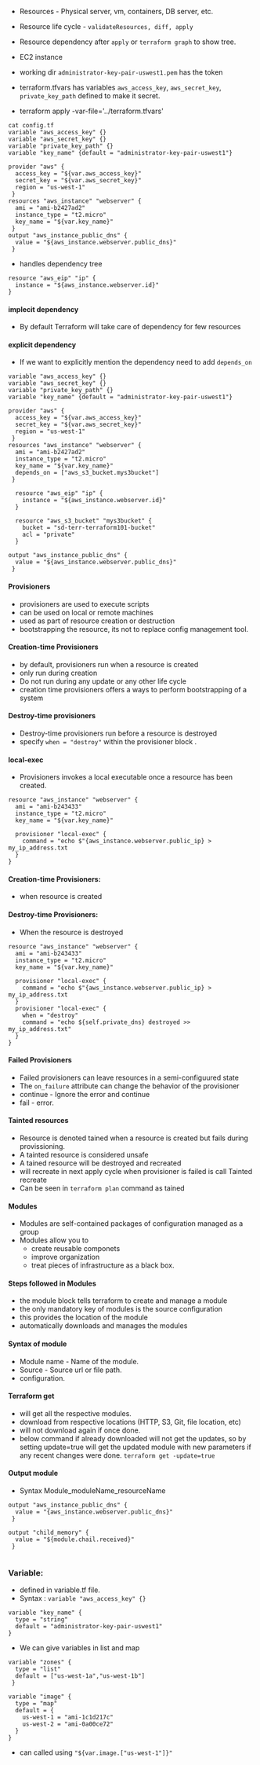 - Resources - Physical server, vm, containers, DB server, etc.
- Resource life cycle - `validateResources, diff, apply`
- Resource dependency after `apply` or `terraform graph` to show tree.

- EC2 instance 
- working dir `administrator-key-pair-uswest1.pem` has the token 
- terraform.tfvars has variables `aws_access_key`, `aws_secret_key`, `private_key_path` defined to make it secret.
- terraform apply -var-file='../terraform.tfvars'

```
cat config.tf
variable "aws_access_key" {}
variable "aws_secret_key" {}
variable "private_key_path" {}
variable "key_name" {default = "administrator-key-pair-uswest1"}

provider "aws" {
  access_key = "${var.aws_access_key}"
  secret_key = "${var.aws_secret_key}"
  region = "us-west-1"
 }
resources "aws_instance" "webserver" {
  ami = "ami-b2427ad2"
  instance_type = "t2.micro"
  key_name = "${var.key_name}"
 }
output "aws_instance_public_dns" {
  value = "${aws_instance.webserver.public_dns}"
 }
```

- handles dependency tree 
```
resource "aws_eip" "ip" {
  instance = "${aws_instance.webserver.id}"
}  
```
#### implecit dependency
- By default Terraform will take care of dependency for few resources
#### explicit dependency
- If we want to explicitly mention the dependency need to add `depends_on`

```
variable "aws_access_key" {}
variable "aws_secret_key" {}
variable "private_key_path" {}
variable "key_name" {default = "administrator-key-pair-uswest1"}

provider "aws" {
  access_key = "${var.aws_access_key}"
  secret_key = "${var.aws_secret_key}"
  region = "us-west-1"
 }
resources "aws_instance" "webserver" {
  ami = "ami-b2427ad2"
  instance_type = "t2.micro"
  key_name = "${var.key_name}"
  depends_on = ["aws_s3_bucket.mys3bucket"]
 }
 
  resource "aws_eip" "ip" {
    instance = "${aws_instance.webserver.id}"
  } 
  
  resource "aws_s3_bucket" "mys3bucket" {
    bucket = "sd-terr-terraform101-bucket"
    acl = "private"
  }

output "aws_instance_public_dns" {
  value = "${aws_instance.webserver.public_dns}"
 }
```

#### Provisioners 
- provisioners are used to execute scripts 
- can be used on local or remote machines
- used as part of resource creation or destruction
- bootstrapping the resource, its not to replace config management tool.
#### Creation-time Provisioners
- by default, provisioners run when a resource is created
- only run during creation
- Do not run during any update or any other life cycle
- creation time provisioners offers a ways to perform bootstrapping of a system
#### Destroy-time provisioners
- Destroy-time provisioners run before a resource is destroyed 
- specify `when = "destroy"` within the provisioner block .
#### local-exec 
- Provisioners invokes a local executable once a resource has been created. 

```
resource "aws_instance" "webserver" {
  ami = "ami-b243433"
  instance_type = "t2.micro"
  key_name = "${var.key_name}"
  
  provisioner "local-exec" {
    command = "echo $"{aws_instance.webserver.public_ip} > my_ip_address.txt
  }
}

```
#### Creation-time Provisioners:
- when resource is created 

#### Destroy-time Provisioners:

- When the resource is destroyed

```
resource "aws_instance" "webserver" {
  ami = "ami-b243433"
  instance_type = "t2.micro"
  key_name = "${var.key_name}"
  
  provisioner "local-exec" {
    command = "echo $"{aws_instance.webserver.public_ip} > my_ip_address.txt
  }
  provisioner "local-exec" {
    when = "destroy"
	command = "echo ${self.private_dns} destroyed >> my_ip_address.txt"
  }
}

```

#### Failed Provisioners
- Failed provisioners can leave resources in a semi-configuured state
- The `on_failure` attribute can change the behavior of the provisioner
- continue - Ignore the error and continue
- fail - error.

#### Tainted resources
- Resource is denoted tained when a resource is created but fails during provissioning.
- A tainted resource is considered unsafe
- A tained resource will be destroyed and recreated
- will recreate in next apply cycle when provisioner is failed is call Tainted recreate
- Can be seen in `terraform plan` command as tained

#### Modules
- Modules are self-contained packages of configuration managed as a group
- Modules allow you to 
  - create reusable componets
  - improve organization
  - treat pieces of infrastructure as a black box.
#### Steps followed in Modules
- the module block tells terraform to create and manage a module
- the only mandatory key of modules is the source configuration
- this provides the location of the module
- automatically downloads and manages the modules

#### Syntax of module
- Module name - Name of the module.
- Source - Source url or file path.
- configuration.

#### Terraform get 
- will get all the respective modules. 
- download from respective locations (HTTP, S3, Git, file location, etc)
- will not download again if once done.
- below command if already downloaded will not get the updates, so by setting update=true will get the updated module with new parameters if any recent changes were done.
`terraform get -update=true`

#### Output module
- Syntax Module_moduleName_resourceName
```
output "aws_instance_public_dns" {
  value = "{aws_instance.webserver.public_dns}"
 }
 
output "child_memory" {
  value = "${module.chail.received}"
 }
  
```
### Variable:
- defined in variable.tf file.
- Syntax :
`variable "aws_access_key" {}`
```
variable "key_name" {
  type = "string"
  default = "administrator-key-pair-uswest1"
}
```
- We can give variables in list and map

```
variable "zones" {
  type = "list"
  default = ["us-west-1a","us-west-1b"]
 }
```

```
variable "image" {
  type = "map"
  default = {
    us-west-1 = "ami-1c1d217c"
	us-west-2 = "ami-0a00ce72"
  }
}
```
- can called using `"${var.image.["us-west-1"]}"`
